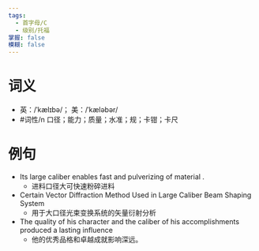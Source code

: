 ```yaml
---
tags:
  - 首字母/C
  - 级别/托福
掌握: false
模糊: false
---
```

# 词义
- 英：/ˈkælɪbə/； 美：/ˈkæləbər/
- #词性/n  口径；能力；质量；水准；规；卡钳；卡尺
# 例句
- Its large caliber enables fast and pulverizing of material .
	- 进料口径大可快速粉碎进料
- Certain Vector Diffraction Method Used in Large Caliber Beam Shaping System
	- 用于大口径光束变换系统的矢量衍射分析
- The quality of his character and the caliber of his accomplishments produced a lasting influence
	- 他的优秀品格和卓越成就影响深远。
